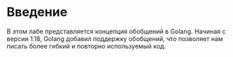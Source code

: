 # Введение

В этом лабе представляется концепция обобщений в Golang. Начиная с версии 1.18, Golang добавил поддержку обобщений, что позволяет нам писать более гибкий и повторно используемый код.
